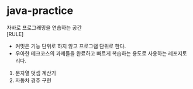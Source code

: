 # java-practice

자바로 프로그래밍을 연습하는 공간  
[RULE]
- 커밋은 기능 단위로 하지 않고 프로그램 단위로 한다. 
- 우아한 테크코스의 과제들을 완료하고 빠르게 복습하는 용도로 사용하는 레포지토리다. 

1. 문자열 덧셈 계산기 
2. 자동차 경주 구현 
